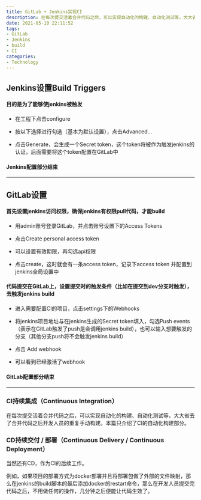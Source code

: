 ```yaml
---
title: GitLab + Jenkins实现CI
description: 在每次提交活着合并代码之后，可以实现自动化的构建、自动化测试等，大大省去了合并代码之后开发人员的重复手动构建。
date: 2021-05-10 22:11:52
tags:
- GitLab
- Jenkins
- build
- CI
categories: 
- Technology
---
```


Jenkins设置Build Triggers
-----------------------

#### 目的是为了能够使jenkins被触发

*   在工程下点击configure
    

<!-- ![](http://52.72.99.86:9000/2021/05/jenkins-configfa28345c99f04c2d84868c953c0bc3dd.png) -->

*   按以下选择进行勾选（基本为默认设置），点击Advanced...
    

<!-- ![](http://52.72.99.86:9000/2021/05/jenkins-build-triggers45ef685042674ce8a01c970c5207fb23.png) -->

*   点击Generate，会生成一个Secret token，这个token将被作为触发jenkins的认证，后面需要将这个token配置在GitLab中
    

<!-- ![](http://52.72.99.86:9000/2021/05/jenkins-build-triggers-advancedb79fe4d166d84dc6a327f23477fe972c.png) -->

#### Jenkins配置部分结束

* * *

GitLab设置
--------

#### 首先设置jenkins访问权限，确保jenkins有权限pull代码，才能build

*   用admin账号登录GitLab，并点击账号设置下的Access Tokens
    

<!-- ![](http://52.72.99.86:9000/2021/05/access-token7f66e9ec014c48bba079ddbe38eb8eb6.png) -->

*   点击Create personal access token
    

<!-- ![](http://52.72.99.86:9000/2021/05/access-token-create24d12b35622b4c78a964b70933fbe323.png) -->

*   可以设置有效期限，再勾选api权限
    

<!-- ![](http://52.72.99.86:9000/2021/05/access-token-apibe8fbfafc5a2460db2315729a37df137.png) -->

*   点击create，这时就会有一条access token，记录下access token 并配置到jenkins全局设置中
    

<!-- ![](http://52.72.99.86:9000/2021/05/access-token-active2bbf6bb0909f4d2a9c13e7ead16965b6.png) -->

#### 代码提交在GitLab上，设置提交时的触发条件（比如在提交到dev分支时触发），去触发jenkins build

*   进入需要配置CI的项目，点击settings下的Webhooks
    

<!-- ![](http://52.72.99.86:9000/2021/05/gitlab-webhook6dca80d1414d4c95afe1941cbec896bd.png) -->

*   将jenkins项目地址与在jenkins生成的Secret token填入，勾选Push events（表示在GitLab触发了push是会调用jenkins build），也可以输入想要触发的分支（其他分支push将不会触发jenkins build）
    

<!-- ![](http://52.72.99.86:9000/2021/05/gitlab-webhook-config-1eb77d389b80044b881ab2065e29d3f57.png) -->

*   点击 Add webhook
    

<!-- ![](http://52.72.99.86:9000/2021/05/gitlab-webhook-config-2573dc5380b4e40249671cad788ce8f9c.png) -->

*   可以看到已经激活了webhook
    

<!-- ![](http://52.72.99.86:9000/2021/05/gitlab-webhook-config-3d7e33a8d2c11453e8f91d2c670fd222a.png) -->

#### GitLab配置部分结束

* * *

### CI持续集成（Continuous Integration）

在每次提交活着合并代码之后，可以实现自动化的构建、自动化测试等，大大省去了合并代码之后开发人员的重复手动构建。本篇只介绍了CI的自动化构建部分。

### CD持续交付 / 部署（Continuous Delivery / Continuous Deployment）

当然还有CD，作为CI的后续工作。

例如，如果项目的部署方式为docker部署并且将部署包做了外部的文件映射，那么在jenkins的build脚本的最后添加docker的restart命令，那么在开发人员提交完代码之后，不用做任何的操作，几分钟之后便能让代码生效了。